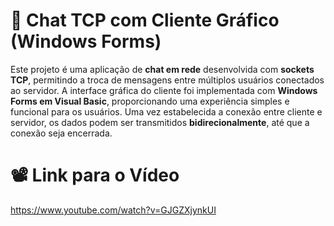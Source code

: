 # 🧩 Chat TCP com Cliente Gráfico (Windows Forms)

Este projeto é uma aplicação de **chat em rede** desenvolvida com **sockets TCP**, permitindo a troca de mensagens entre múltiplos usuários conectados ao servidor. A interface gráfica do cliente foi implementada com **Windows Forms em Visual Basic**, proporcionando uma experiência simples e funcional para os usuários.
Uma vez estabelecida a conexão entre cliente e servidor, os dados podem ser transmitidos **bidirecionalmente**, até que a conexão seja encerrada.

# 📽️ Link para o Vídeo

https://www.youtube.com/watch?v=GJGZXjynkUI

